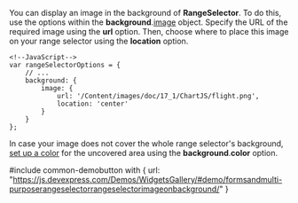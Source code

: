 You can display an image in the background of **RangeSelector**. To do this, use the options within the **background**.[image](/api-reference/20%20Data%20Visualization%20Widgets/dxRangeSelector/1%20Configuration/background/image '/Documentation/ApiReference/Data_Visualization_Widgets/dxRangeSelector/Configuration/background/image/') object. Specify the URL of the required image using the **url** option. Then, choose where to place this image on your range selector using the **location** option.

	<!--JavaScript-->
	var rangeSelectorOptions = {
		// ...
		background: {
			image: {
				url: '/Content/images/doc/17_1/ChartJS/flight.png',
				location: 'center'
			}
		}
	};

In case your image does not cover the whole range selector's background, [set up a color](/concepts/05%20Widgets/RangeSelector/10%20Visual%20Elements/40%20Background/50%20Setting%20Up%20a%20Color.md '/Documentation/Guide/Widgets/RangeSelector/Visual_Elements/#Background/Setting_Up_a_Color') for the uncovered area using the **background**.**color** option.

#include common-demobutton with {
    url: "https://js.devexpress.com/Demos/WidgetsGallery/#demo/formsandmulti-purposerangeselectorrangeselectorimageonbackground/"
}
